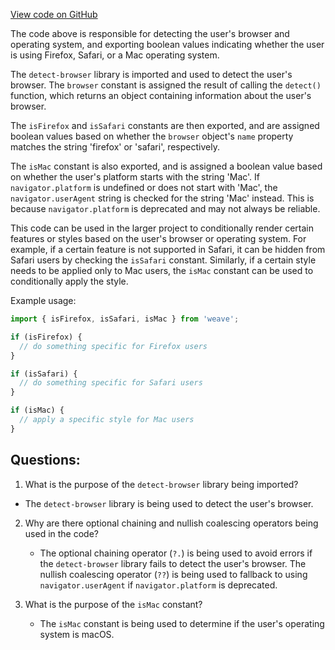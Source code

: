 [View code on GitHub](https://github.com/wandb/weave/weave-js/src/common/util/browser.ts)

The code above is responsible for detecting the user's browser and operating system, and exporting boolean values indicating whether the user is using Firefox, Safari, or a Mac operating system. 

The `detect-browser` library is imported and used to detect the user's browser. The `browser` constant is assigned the result of calling the `detect()` function, which returns an object containing information about the user's browser. 

The `isFirefox` and `isSafari` constants are then exported, and are assigned boolean values based on whether the `browser` object's `name` property matches the string 'firefox' or 'safari', respectively. 

The `isMac` constant is also exported, and is assigned a boolean value based on whether the user's platform starts with the string 'Mac'. If `navigator.platform` is undefined or does not start with 'Mac', the `navigator.userAgent` string is checked for the string 'Mac' instead. This is because `navigator.platform` is deprecated and may not always be reliable.

This code can be used in the larger project to conditionally render certain features or styles based on the user's browser or operating system. For example, if a certain feature is not supported in Safari, it can be hidden from Safari users by checking the `isSafari` constant. Similarly, if a certain style needs to be applied only to Mac users, the `isMac` constant can be used to conditionally apply the style. 

Example usage:

```javascript
import { isFirefox, isSafari, isMac } from 'weave';

if (isFirefox) {
  // do something specific for Firefox users
}

if (isSafari) {
  // do something specific for Safari users
}

if (isMac) {
  // apply a specific style for Mac users
}
```
## Questions: 
 1. What is the purpose of the `detect-browser` library being imported?
   - The `detect-browser` library is being used to detect the user's browser.

2. Why are there optional chaining and nullish coalescing operators being used in the code?
   - The optional chaining operator (`?.`) is being used to avoid errors if the `detect-browser` library fails to detect the user's browser. The nullish coalescing operator (`??`) is being used to fallback to using `navigator.userAgent` if `navigator.platform` is deprecated.

3. What is the purpose of the `isMac` constant?
   - The `isMac` constant is being used to determine if the user's operating system is macOS.
